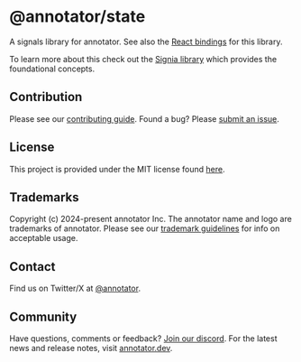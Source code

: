 # @annotator/state

A signals library for annotator. See also the [React bindings](https://github.com/annotator/annotator/tree/main/packages/state-react) for this library.

To learn more about this check out the [Signia library](https://signia.annotator.dev/docs/using-signals) which provides the foundational concepts.

## Contribution

Please see our [contributing guide](https://github.com/annotator/annotator/blob/main/CONTRIBUTING.md). Found a bug? Please [submit an issue](https://github.com/annotator/annotator/issues/new).

## License

This project is provided under the MIT license found [here](https://github.com/annotator/annotator/blob/main/packages/state/LICENSE.md).

## Trademarks

Copyright (c) 2024-present annotator Inc. The annotator name and logo are trademarks of annotator. Please see our [trademark guidelines](https://github.com/annotator/annotator/blob/main/TRADEMARKS.md) for info on acceptable usage.

## Contact

Find us on Twitter/X at [@annotator](https://twitter.com/annotator).

## Community

Have questions, comments or feedback? [Join our discord](https://discord.annotator.com/?utm_source=github&utm_medium=readme&utm_campaign=sociallink). For the latest news and release notes, visit [annotator.dev](https://annotator.dev).
